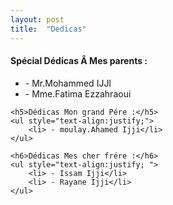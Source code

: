 ```yaml
---
layout: post
title:  "Dedicas"
---
```


	
<h4>Spécial Dédicas Â Mes parents :</h4>
	<ul style="text-align:justify;">
	<li> - Mr.Mohammed IJJI</li>
	<li> - Mme.Fatima Ezzahraoui</li>
	</ul>

	<h5>Dédicas Mon grand Pére :</h5>
	<ul style="text-align:justify;">
		<li> - moulay.Ahamed Ijji</li>	
	</ul>

	<h6>Dédicas Mes cher frére :</h6>
	<ul style="text-align:justify; ">
		<li> - Issam Ijji</li>
		<li> - Rayane Ijji</li>
	</ul>



